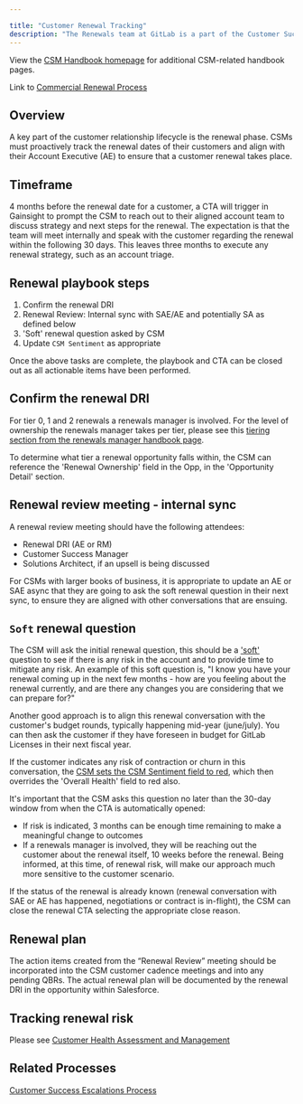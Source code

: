 ```yaml
---

title: "Customer Renewal Tracking"
description: "The Renewals team at GitLab is a part of the Customer Success department."
---
```








View the [CSM Handbook homepage](/handbook/customer-success/csm/) for additional CSM-related handbook pages.

Link to [Commercial Renewal Process](/handbook/customer-success/comm-sales/renewals/)

## Overview

A key part of the customer relationship lifecycle is the renewal phase. CSMs must proactively track the renewal dates of their customers and align with their Account Executive (AE) to ensure that a customer renewal takes place.

## Timeframe

4 months before the renewal date for a customer, a CTA will trigger in Gainsight to prompt the CSM to reach out to their aligned account team to discuss strategy and next steps for the renewal. The expectation is that the team will meet internally and speak with the customer regarding the renewal within the following 30 days. This leaves three months to execute any renewal strategy, such as an account triage.

## Renewal playbook steps

1. Confirm the renewal DRI
1. Renewal Review: Internal sync with SAE/AE and potentially SA as defined below
1. 'Soft' renewal question asked by CSM
1. Update `CSM Sentiment` as appropriate

Once the above tasks are complete, the playbook and CTA can be closed out as all actionable items have been performed.

## Confirm the renewal DRI

For tier 0, 1 and 2 renewals a renewals manager is involved.  For the level of ownership the renewals manager takes per tier, please see this [tiering section from the renewals manager handbook page](/handbook/customer-success/renewals-managers/how/#opportunity-tiering).

To determine what tier a renewal opportunity falls within, the CSM can reference the 'Renewal Ownership' field in the Opp, in the 'Opportunity Detail' section.

## Renewal review meeting - internal sync

A renewal review meeting should have the following attendees:

- Renewal DRI (AE or RM)
- Customer Success Manager
- Solutions Architect, if an upsell is being discussed

For CSMs with larger books of business, it is appropriate to update an AE or SAE async that they are going to ask the soft renewal question in their next sync, to ensure they are aligned with other conversations that are ensuing.  

## `Soft` renewal question

The CSM will ask the initial renewal question, this should be a ['soft'](https://www.mbaskool.com/business-concepts/marketing-and-strategy-terms/7214-soft-fact-questions.html) question to see if there is any risk in the account and to provide time to mitigate any risk.  An example of this soft question is, "I know you have your renewal coming up in the next few months - how are you feeling about the renewal currently, and are there any changes you are considering that we can prepare for?"

Another good approach is to align this renewal conversation with the customer's budget rounds, typically happening mid-year (june/july). You can then ask the customer if they have foreseen in budget for GitLab Licenses in their next fiscal year.

If the customer indicates any risk of contraction or churn in this conversation, the [CSM sets the CSM Sentiment field to red](/handbook/customer-success/csm/health-score-triage/#red), which then overrides the 'Overall Health' field to red also.  

It's important that the CSM asks this question no later than the 30-day window from when the CTA is automatically opened:
 - If risk is indicated, 3 months can be enough time remaining to make a meaningful change to outcomes
 - If a renewals manager is involved, they will be reaching out the customer about the renewal itself, 10 weeks before the renewal. Being informed, at this time, of renewal risk, will make our approach much more sensitive to the customer scenario.

If the status of the renewal is already known (renewal conversation with SAE or AE has happened, negotiations or contract is in-flight), the CSM can close the renewal CTA selecting the appropriate close reason.

## Renewal plan

The action items created from the “Renewal Review” meeting should be incorporated into the CSM customer cadence meetings and into any pending QBRs. The actual renewal plan will be documented by the renewal DRI in the opportunity within Salesforce.

## Tracking renewal risk

Please see [Customer Health Assessment and Management](/handbook/customer-success/csm/health-score-triage/)

## Related Processes

[Customer Success Escalations Process](/handbook/customer-success/csm/escalations/)
